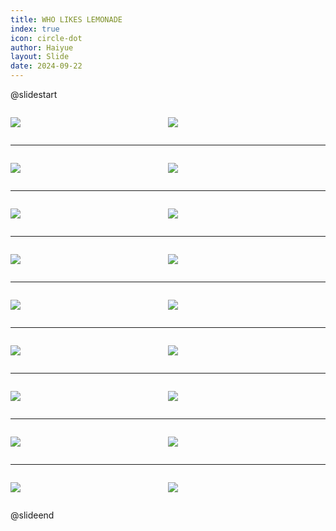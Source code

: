 ```yaml
---
title: WHO LIKES LEMONADE
index: true
icon: circle-dot
author: Haiyue
layout: Slide
date: 2024-09-22
---
```

 
@slidestart

<div style="display:flex">
<div style="flex:1">

![](https://raw.githubusercontent.com/yclord/reading/refs/heads/master/english/Level-Q/WHO%20LIKES%20LEMONADE/001.webp)
</div>
<div style="flex:1">

![](https://raw.githubusercontent.com/yclord/reading/refs/heads/master/english/Level-Q/WHO%20LIKES%20LEMONADE/002.webp)
</div>
</div>

---

<div style="display:flex">
<div style="flex:1">

![](https://raw.githubusercontent.com/yclord/reading/refs/heads/master/english/Level-Q/WHO%20LIKES%20LEMONADE/003.webp)
</div>
<div style="flex:1">

![](https://raw.githubusercontent.com/yclord/reading/refs/heads/master/english/Level-Q/WHO%20LIKES%20LEMONADE/004.webp)
</div>
</div>

---

<div style="display:flex">
<div style="flex:1">

![](https://raw.githubusercontent.com/yclord/reading/refs/heads/master/english/Level-Q/WHO%20LIKES%20LEMONADE/005.webp)
</div>
<div style="flex:1">

![](https://raw.githubusercontent.com/yclord/reading/refs/heads/master/english/Level-Q/WHO%20LIKES%20LEMONADE/006.webp)
</div>
</div>

---

<div style="display:flex">
<div style="flex:1">

![](https://raw.githubusercontent.com/yclord/reading/refs/heads/master/english/Level-Q/WHO%20LIKES%20LEMONADE/007.webp)
</div>
<div style="flex:1">

![](https://raw.githubusercontent.com/yclord/reading/refs/heads/master/english/Level-Q/WHO%20LIKES%20LEMONADE/008.webp)
</div>
</div>

---

<div style="display:flex">
<div style="flex:1">

![](https://raw.githubusercontent.com/yclord/reading/refs/heads/master/english/Level-Q/WHO%20LIKES%20LEMONADE/009.webp)
</div>
<div style="flex:1">

![](https://raw.githubusercontent.com/yclord/reading/refs/heads/master/english/Level-Q/WHO%20LIKES%20LEMONADE/010.webp)
</div>
</div>

---

<div style="display:flex">
<div style="flex:1">

![](https://raw.githubusercontent.com/yclord/reading/refs/heads/master/english/Level-Q/WHO%20LIKES%20LEMONADE/011.webp)
</div>
<div style="flex:1">

![](https://raw.githubusercontent.com/yclord/reading/refs/heads/master/english/Level-Q/WHO%20LIKES%20LEMONADE/012.webp)
</div>
</div>

---

<div style="display:flex">
<div style="flex:1">

![](https://raw.githubusercontent.com/yclord/reading/refs/heads/master/english/Level-Q/WHO%20LIKES%20LEMONADE/013.webp)
</div>
<div style="flex:1">

![](https://raw.githubusercontent.com/yclord/reading/refs/heads/master/english/Level-Q/WHO%20LIKES%20LEMONADE/014.webp)
</div>
</div>

---

<div style="display:flex">
<div style="flex:1">

![](https://raw.githubusercontent.com/yclord/reading/refs/heads/master/english/Level-Q/WHO%20LIKES%20LEMONADE/015.webp)
</div>
<div style="flex:1">

![](https://raw.githubusercontent.com/yclord/reading/refs/heads/master/english/Level-Q/WHO%20LIKES%20LEMONADE/016.webp)
</div>
</div>

---

<div style="display:flex">
<div style="flex:1">

![](https://raw.githubusercontent.com/yclord/reading/refs/heads/master/english/Level-Q/WHO%20LIKES%20LEMONADE/017.webp)
</div>
<div style="flex:1">

![](https://raw.githubusercontent.com/yclord/reading/refs/heads/master/english/Level-Q/WHO%20LIKES%20LEMONADE/018.webp)
</div>
</div>

@slideend